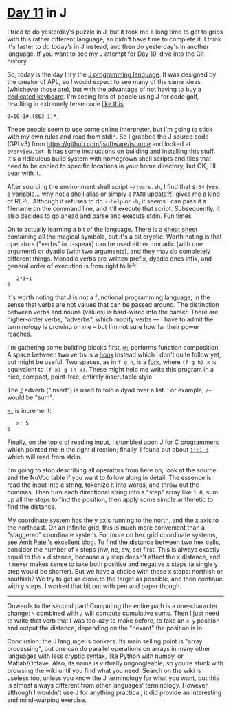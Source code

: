 # [Day 11](http://adventofcode.com/2017/day/10) in J

I tried to do yesterday's puzzle in J, but it took me a long time to get to
grips with this rather different language, so didn't have time to complete it.
I think it's faster to do today's in J instead, and then do yesterday's in
another language. If you want to see my J attempt for Day 10, dive into the Git
history.

So, today is the day I try the
[J programming language](https://en.wikipedia.org/wiki/J_%28programming_language%29).
It was designed by the creator of APL, so I would expect to see many of the
same ideas (whichever those are), but with the advantage of not having to buy a
[dedicated keyboard](https://duckduckgo.com/?q=apl+keyboard&t=ffab&iax=images&ia=images).
I'm seeing lots of people using J for code golf, resulting in extremely terse
code [like this](https://codegolf.stackexchange.com/a/148196/3319):

    0=10|1#.(8$3 1)*]

These people seem to use some online interpreter, but I'm going to stick with
my own rules and read from stdin. So I grabbed the J source code (GPLv3) from
https://github.com/jsoftware/jsource and looked at `overview.txt`. It has some
instructions on building and installing this stuff. It's a ridiculous build
system with homegrown shell scripts and files that need to be copied to
specific locations in your home directory, but OK, I'll bear with it.

After sourcing the environment shell script `~/jvars.sh`, I find that `$j64`
(yes, a variable... why not a shell alias or simply a `PATH` update?!) gives me
a kind of REPL. Although it refuses to do `--help` or `-h`, it seems I can pass
it a filename on the command line, and it'll execute that script. Subsequently,
it also decides to go ahead and parse and execute stdin. Fun times.

On to actually learning a bit of the language. There is a
[cheat sheet](http://code.jsoftware.com/wiki/NuVoc) containing all the magical
symbols, but it's a bit cryptic. Worth noting is that operators ("verbs" in
J-speak) can be used either monadic (with one argument) or dyadic (with two
arguments), and they may do completely different things. Monadic verbs are
written prefix, dyadic ones infix, and general order of execution is from right
to left:

       2*3+1
    8

It's worth noting that J is not a functional programming language, in the sense
that verbs are not values that can be passed around. The distinction between
verbs and nouns (values) is hard-wired into the parser. There are higher-order
verbs, "adverbs", which modify verbs — I have to admit the terminology is
growing on me – but I'm not sure how far their power reaches.

I'm gathering some building blocks first.
[`@:`](http://code.jsoftware.com/wiki/Vocabulary/atco) performs function
composition. A space between two verbs is a
[hook](http://code.jsoftware.com/wiki/Vocabulary/hook) instead which I don't
quite follow yet, but might be useful. Two spaces, as in `f g h`, is a
[fork](http://code.jsoftware.com/wiki/Vocabulary/fork), where `(f g h) x` is
equivalent to `(f x) g (h x)`. These might help me write this program in a
nice, compact, point-free, entirely inscrutable style.

The [`/`](http://code.jsoftware.com/wiki/Vocabulary/slash) adverb ("insert") is
used to fold a dyad over a list. For example, `/+` would be "sum".

[`>:`](http://code.jsoftware.com/wiki/Vocabulary/gtco) is increment:

       >: 5
    6

Finally, on the topic of reading input, I stumbled upon
[J for C programmers](http://www.jsoftware.com/help/jforc/input_and_output.htm#_Toc191734418)
which pointed me in the right direction; finally, I found out about
[`1!:1 3`](http://code.jsoftware.com/wiki/Vocabulary/Foreigns#m1) which will
read from stdin.

I'm going to stop describing all operators from here on; look at the source and
the NuVoc table if you want to follow along in detail. The essence is: read the
input into a string, tokenize it into words, and throw out the commas. Then
turn each directional string into a "step" array like `1 0`, sum up all the
steps to find the position, then apply some simple arithmetic to find the
distance.

My coordinate system has the y axis running to the north, and the x axis to the
northeast. On an infinite grid, this is much more convenient than a "staggered"
coordinate system. For more on hex grid coordinate systems, see
[Amit Patel's excellent blog](https://www.redblobgames.com/grids/hexagons/#coordinates).
To find the distance between two hex cells, consider the number of x steps (nw,
ne, sw, se) first. This is always exactly equal to the x distance, because a y
step doesn't affect the x distance, and it never makes sense to take both
positive and negative x steps (a single y step would be shorter). But we have a
choice with these x steps: northish or southish? We try to get as close to the
target as possible, and then continue with y steps. I worked that bit out with
pen and paper though.

---

Onwards to the second part! Computing the entire path is a one-character
change: `\` combined with `/` will compute cumulative sums. Then I just need to
write that verb that I was too lazy to make before, to take an `x y` position
and output the distance, depending on the "hexant" the position is in.

Conclusion: the J language is bonkers. Its main selling point is "array
processing", but one can do parallel operations on arrays in many other
languages with less cryptic syntax, like Python with numpy, or Matlab/Octave.
Also, its name is virtually ungoogleable, so you're stuck with browsing the
wiki until you find what you need. Search on the wiki is useless too, unless
you know the J terminology for what you want, but this is almost always
different from other languages' terminology. However, although I wouldn't use J
for anything practical, it did provide an interesting and mind-warping exercise.
